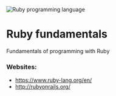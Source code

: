 ![Ruby programming language](https://www.ruby-lang.org/images/header-ruby-logo.png "Ruby programming language")
# Ruby fundamentals
Fundamentals of programming with Ruby

### Websites:
- https://www.ruby-lang.org/en/
- http://rubyonrails.org/
